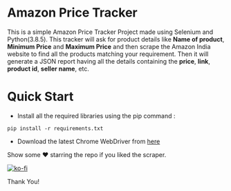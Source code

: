 # Amazon Price Tracker

This is a simple Amazon Price Tracker Project made using Selenium and Python(3.8.5). This tracker will ask for product details like **Name of product**, **Minimum Price** and **Maximum Price** and then scrape the Amazon India website to find all the products matching your requirement.
Then it will generate a JSON report having all the details containing the **price**, **link**, **product id**, **seller name**, etc.

# Quick Start

* Install all the required libraries using the pip command : 

`pip install -r requirements.txt`

* Download the latest Chrome WebDriver from [here](https://chromedriver.chromium.org/downloads)

Show some ♥ starring the repo if you liked the scraper.

[![ko-fi](https://www.ko-fi.com/img/githubbutton_sm.svg)](https://ko-fi.com/Y8Y320QYE)

Thank You!
